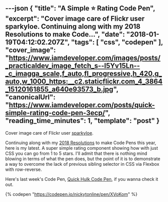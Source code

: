 ---json
{
  "title": "A Simple ⭐ Rating Code Pen",
  "excerpt": "Cover image care of Flickr user sparkyloe.  Continuing along with my 2018 Resolutions to make Code...",
  "date": "2018-01-19T04:12:02.207Z",
  "tags": [
    "css",
    "codepen"
  ],
  "cover_image": "https://www.iamdeveloper.com/images/posts/_practicaldev_image_fetch_s--l5Yv15Ln--_c_imagga_scale,f_auto,fl_progressive,h_420,q_auto,w_1000_https:__c2.staticflickr.com_4_3864_15120161855_a640e93573_b.jpg",
  "canonicalUrl": "https://www.iamdeveloper.com/posts/quick-simple-rating-code-pen-3ecp/",
  "reading_time_minutes": 1,
  "template": "post"
}
---

Cover image care of Flickr user [sparkyloe](https://www.flickr.com/photos/sparkyloe/15120161855/in/photolist-oajyBg-avBS7M-QUxX5e-TnqJf2-U9vfTa-nPafTj-fuVxj8-CBWpvy-Wk96hy-q9ZtDR-ecdX2B-p37MkM-pVRSjS-sEYRnW-9qq5bj-4oYkqY-sok2ye-a6hRvL-ofdD1v-jJga8s-jDYFzN-r2miAg-ib9V3B-5uoVuk-dVX5FN-5Q5Vd6-bk4BZZ-afBYQM-jvLrbw-jaBH48-jDbRSe-oQTj54-niwfMj-37s5s4-dHZ3Gh-oFuZf5-UXwZ7y-WYHNzA-oXbfoB-98HqB6-nKxknK-7ENWXK-5LDT8e-bkH4KS-dG7gD9-4vVer3-rxCsvW-iQ4TAm-pfCc9e-SiCcQR).

Continuing along with my [2018 Resolutions](https://dev.to/nickytonline/2018-resolutions-1deo) to make Code Pens this year, here is my latest. A super simple rating component showing how with just CSS you can go from 1 to 5 stars. I'll admit that there is nothing mind blowing in terms of what the pen does, but the point of it is to demonstrate a way to overcome the lack of previous sibling selector in CSS via Flexbox with row-reverse.

Here's last week's Code Pen, [Quick Hulk Code Pen](https://dev.to/nickytonline/quick-hulk-code-pen-18i1), if you wanna check it out.

{% codepen "https://codepen.io/nickytonline/pen/XVoKom" %}
